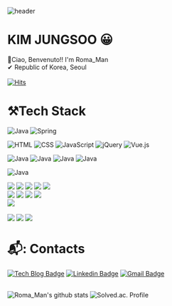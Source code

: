 ![header](https://capsule-render.vercel.app/api?type=waving&color=auto&section=header&text=Roma_Man&fontSize=50)                 

# KIM JUNGSOO 😀

👋Ciao, Benvenuto!! I'm Roma_Man<br>
✔ Republic of Korea, Seoul<br>
<br>
[![Hits](https://hits.seeyoufarm.com/api/count/incr/badge.svg?url=https%3A%2F%2Fgithub.com%2Fkjspo56&count_bg=%2379C83D&title_bg=%23555555&icon=&icon_color=%23E7E7E7&title=hits&edge_flat=false)](https://hits.seeyoufarm.com)

# ⚒Tech Stack
![Java](https://img.shields.io/badge/Java-007396.svg?&style=for-the-badge&logo=Java&logoCOlor=white)
![Spring](https://img.shields.io/badge/Spring-6DB33F.svg?&style=for-the-badge&logo=Spring&logoCOlor=white)

![HTML](https://img.shields.io/badge/HTML-E34F26.svg?&style=for-the-badge&logo=HTML&logoCOlor=white)
![CSS](https://img.shields.io/badge/CSS-1572B6.svg?&style=for-the-badge&logo=CSS&logoCOlor=white)
![JavaScript](https://img.shields.io/badge/JavaScript-F7DF1E.svg?&style=for-the-badge&logo=JavaScript&logoCOlor=white)
![jQuery](https://img.shields.io/badge/jQuery-0769AD.svg?&style=for-the-badge&logo=jQuery&logoCOlor=white)
![Vue.js](https://img.shields.io/badge/Vue.js-4FC08D.svg?&style=for-the-badge&logo=Vue.js&logoCOlor=white)

![Java](https://img.shields.io/badge/Java-007396.svg?&style=for-the-badge&logo=Java&logoCOlor=white)
![Java](https://img.shields.io/badge/Java-007396.svg?&style=for-the-badge&logo=Java&logoCOlor=white)
![Java](https://img.shields.io/badge/Java-007396.svg?&style=for-the-badge&logo=Java&logoCOlor=white)
![Java](https://img.shields.io/badge/Java-007396.svg?&style=for-the-badge&logo=Java&logoCOlor=white)

![Java](https://img.shields.io/badge/Java-007396.svg?&style=for-the-badge&logo=Java&logoCOlor=white)

<img src="https://img.shields.io/badge/HTML-E34F26?style=flat-square&logo=HTML5&logoColor=white"/></a>
<img src="https://img.shields.io/badge/CSS-1572B6?style=flat-square&logo=CSS3&logoColor=white"/></a>
<img src="https://img.shields.io/badge/JavaScript-F7DF1E?style=flat-square&logo=JavaScript&logoColor=white"/></a>
<img src="https://img.shields.io/badge/jQuery-0769AD?style=flat-square&logo=jQuery&logoColor=white"/></a>
<img src="https://img.shields.io/badge/Vue.js-4FC08D?style=flat-square&logo=Vue.js&logoColor=white"/></a>
<br>
<img src="https://img.shields.io/badge/Oracle-F80000?style=flat-square&logo=Oracle&logoColor=white"/></a>
<img src="https://img.shields.io/badge/MySQL-4479A1?style=flat-square&logo=MySQL&logoColor=white"/></a>
<img src="https://img.shields.io/badge/MariaDB-003545?style=flat-square&logo=MariaDB&logoColor=white"/></a>
<img src="https://img.shields.io/badge/PostgreSQL-336791?style=flat-square&logo=PostgreSQL&logoColor=white"/></a>
<br>
<img src="https://img.shields.io/badge/QGIS-589632?style=flat-square&logo=qgis&logoColor=white"/></a>
<br>
<br>
<img src="https://img.shields.io/badge/IntelliJ IDEA-000000?style=flat-square&logo=intellijidea&logoColor=white"/></a>
<img src="https://img.shields.io/badge/Eclipse IDE-2C2255?style=flat-square&logo=eclipseide&logoColor=white"/></a>
<img src="https://img.shields.io/badge/Visual Studio Code-007ACC?style=flat-square&logo=visualstudiocode&logoColor=white"/></a>
<br>
  
# 📬: Contacts

[![Tech Blog Badge](http://img.shields.io/badge/-Tech%20blog-black?style=flat-square&logo=&link=https://itkjspo56.tistory.com)](https://itkjspo56.tistory.com/)
[![Linkedin Badge](https://img.shields.io/badge/-LinkedIn-blue?style=flat-square&logo=Linkedin&logoColor=white&link=https://www.linkedin.com/in/jungsoo-kim-8b00901a8/)](https://www.linkedin.com/in/jungsoo-kim-8b00901a8/)
[![Gmail Badge](https://img.shields.io/badge/Gmail-d14836?style=flat-square&logo=Gmail&logoColor=white&link=mailto:kjspo56@gmail.com)](mailto:kjspo56@gmail.com)
<br>
<br>

<!-- github stats 종류-->
<!-- dark, radical, merko, gruvbox, tokyonight, onedark, cobalt, synthwave, highcontrast, dracula-->
![Roma_Man's github stats](https://github-readme-stats.vercel.app/api?username=kjspo56&show_icons=true&theme=radical)
![Solved.ac. Profile](http://mazassumnida.wtf/api/v2/generate_badge?boj=kjspo56)





<!-- 백준 뱃지 표시
[![solved.ac tier](http://mazassumnida.wtf/api/generate_badge?boj=kjspo56)](https://solved.ac/kjspo56) -->

<!-- 본인이 주로 사용하는 언어
[![본인ID's github stats](https://github-readme-stats.vercel.app/api/top-langs/?username=kjspo56&show_icons=true&hide_border=true&title_color=004386&icon_color=004386&layout=compact)](https://github.com/kjspo56)
-->

<!-- 뱃지 꾸미기
<img src="https://img.shields.io/badge/쓰고자하는_텍스트-컬러코드?style=flat-square&logo=simpleicons에서_아이콘이름&logoColor=white"/></a>
깃 깃허브 구글 구글크롬 그래들 아이클라우드 카카오
로지텍 마세라티  네이버 노트패드 프리미어리그 윈도우  -->

